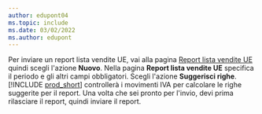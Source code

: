 ```yaml
---
author: edupont04
ms.topic: include
ms.date: 03/02/2022
ms.author: edupont
---
```


Per inviare un report lista vendite UE, vai alla pagina [Report lista vendite UE](https://businesscentral.dynamics.com?page=321) quindi scegli l'azione **Nuovo**. Nella pagina **Report lista vendite UE** specifica il periodo e gli altri campi obbligatori. Scegli l'azione **Suggerisci righe**. [!INCLUDE [prod_short](../includes/prod_short.md)] controllerà i movimenti IVA per calcolare le righe suggerite per il report. Una volta che sei pronto per l'invio, devi prima rilasciare il report, quindi inviare il report.
